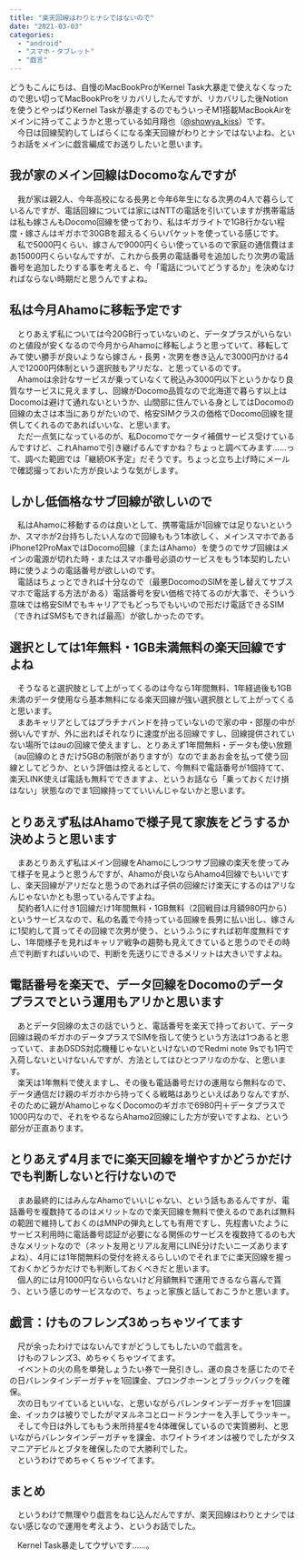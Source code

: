 ```yaml
---
title: "楽天回線はわりとナシではないので"
date: "2021-03-03"
categories: 
  - "android"
  - "スマホ・タブレット"
  - "戯言"
---
```


どうもこんにちは、自慢のMacBookProがKernel Task大暴走で使えなくなったので思い切ってMacBookProをリカバリしたんですが、リカバリした後Notionを使うとやっぱりKernel Taskが暴走するのでもういっそM1搭載MacBookAirをメインに持ってこようかと思っている如月翔也（[@showya\_kiss](http://twitter.com/showya_kiss)）です。  
　今日は回線契約してしばらくになる楽天回線がわりとナシではないよね、というお話をメインに戯言編成でお送りしたいと思います。  

## 我が家のメイン回線はDocomoなんですが

　我が家は親2人、今年高校になる長男と今年6年生になる次男の4人で暮らしているんですが、電話回線については家にはNTTの電話を引いていますが携帯電話は私も嫁さんもDocomo回線を使っており、私はギガライトで1GB行かない程度・嫁さんはギガホで30GBを超えるくらいパケットを使っている感じです。  
　私で5000円くらい、嫁さんで9000円くらい使っているので家庭の通信費はまあ15000円くらいなんですが、これから長男の電話番号を追加したり次男の電話番号を追加したりする事を考えると、今「電話についてどうするか」を決めなければならない時期だと思うんですよね。  

## 私は今月Ahamoに移転予定です

　とりあえず私については今20GB行っていないのと、データプラスがいらないのと値段が安くなるので今月からAhamoに移転しようと思っていて、移転してみて使い勝手が良いようなら嫁さん・長男・次男を巻き込んで3000円かける4人で12000円体制という選択肢もアリだな、と思っているのです。  
　Ahamoは余計なサービスが乗っていなくて税込み3000円以下というかなり良質なサービスに見えますし、回線がDocomo品質なので北海道で暮らす以上はDocomoは避けて通れないというか、山間部に住んでいる身としてはDocomoの回線の太さは本当にありがたいので、格安SIMクラスの価格でDocomo回線を提供してくれるのであればいいな、と思います。  
　ただ一点気になっているのが、私Docomoでケータイ補償サービス受けているんですけど、これAhamoで引き継げるんですかね？ちょっと調べてみます……って、調べた範囲では「継続OK予定」だそうです。ちょっと立ち上げ時にメールで確認撮っておいた方が良いような気がします。  

## しかし低価格なサブ回線が欲しいので

　私はAhamoに移動するのは良いとして、携帯電話が1回線では足りないというか、スマホが2台持ちしたい人なので回線ももう1本欲しく、メインスマホであるiPhone12ProMaxではDocomo回線（またはAhamo）を使うのでサブ回線はメインの電源が切れた時・またはスマホ番号必須のサービスをもう1本契約したい時に使うようの電話番号が欲しいのです。  
　電話はちょっとできれば十分なので（最悪DocomoのSIMを差し替えてサブスマホで電話する方法がある）電話番号を安い価格で持てるのが大事で、そういう意味では格安SIMでもキャリアでもどっちでもいいので形だけ電話できるSIM（できればSMSもできれば最高）が欲しかったのです。  

## 選択としては1年無料・1GB未満無料の楽天回線ですよね

　そうなると選択肢として上がってくるのは今なら1年間無料、1年経過後も1GB未満のデータ使用なら基本無料になる楽天回線が強い選択肢として上がってくると思います。  
　まあキャリアとしてはプラチナバンドを持っていないので家の中・部屋の中が弱いんですが、外に出ればそれなりに速度が出る回線ですし、回線提供されていない場所ではauの回線で使えますし、とりあえず1年間無料・データも使い放題（au回線のときだけ5GBの制限がありますが）なのでまあお金を払って使う回線としてどうか、という評価は控えるとして、今無料で電話番号が1個持てて、楽天LINK使えば電話も無料でできますよ、というお話なら「乗っておくだけ損はない」状態なのでま1回線持ってていいんじゃないかと思います。  

## とりあえず私はAhamoで様子見て家族をどうするか決めようと思います

　まあとりあえず私はメイン回線をAhamoにしつつサブ回線の楽天を使ってみて様子を見ようと思うんですが、Ahamoが良いならAhamo4回線でもいいですし、楽天回線がアリだなと思うのであれば子供の回線だけ楽天にするのはアリなんじゃないかとも思っているんですよね。  
　契約者1人に付き1回線だけ1年間無料・1GB無料（2回戦目は月額980円から）というサービスなので、私の名義で今持っている回線を長男に払い出し、嫁さんに1契約して貰ってその回線で次男が使う、というふうにすれば初年度無料ですし、1年間様子を見ればキャリア戦争の趨勢も見えてきていると思うのでその時点で判断すればいいので、判断を先送りにできるメリットは大きいですよね。  

## 電話番号を楽天で、データ回線をDocomoのデータプラスでという運用もアリかと思います

　あとデータ回線の太さの話でいうと、電話番号を楽天で持っておいて、データ回線は親のギガホのデータプラスでSIMを指して使うという方法は1つあると思っていて、まあDSDS対応機種じゃないといけないのでRedmi note 9sでも1円で入荷しないといけないんですが、方法としてはひとつアリなのかな、と思います。  
　楽天は1年無料で使えますし、その後も電話番号だけの運用なら無料なので、データ通信だけ親のギガホから持ってくる戦略はありといえばありなんですが、そのために親がAhamoじゃなくDocomoのギガホで6980円＋データプラスで1000円なので、それをやるならAhamo2回線にした方が安いですよね、という部分が正直あります。  

## とりあえず4月までに楽天回線を増やすかどうかだけでも判断しないと行けないので

　まあ最終的にはみんなAhamoでいいじゃない、という話もあるんですが、電話番号を複数持てるのはメリットなので楽天回線を無料で使えるのであれば無料の範囲で維持しておくのはMNPの弾丸としても有用ですし、先程書いたようにサービス利用時に電話番号認証が必要になる関係のサービスを複数持てるのも大きなメリットなので（ネット友用とリアル友用にLINE分けたいニーズありますよね）、4月には1年間無料の受付を終えるらしいのでそれまでに楽天回線を握っておくかどうかだけでも判断しておくべきだと思います。  
　個人的には月1000円ならいらないけど月額無料で運用できるなら喜んで貰う、という感じのサービスなので、ちょっと家族と話しておこうかと思います。  

## 戯言：けものフレンズ3めっちゃツイてます

　尺が余ったわけではないんですがどうしてもしたいので戯言を。  
　けものフレンズ3、めちゃくちゃツイてます。  
　イベントの火の鳥を単発しょうたい券で一発引きし、運の良さを感じたのでその日バレンタインデーガチャを1回課金、プロングホーンとブラックバックを確保。  
　次の日もツイているといいな、と思いながらバレンタインデーガチャを1回課金、イッカクは被りでしたがマヌルネコとロードランナーを入手してラッキー。  
　そして今日は外してももう未所持星4を4体確保しているので実質勝利、と思いながらバレンタインデーガチャを課金、ホワイトライオンは被りでしたがタスマニアデビルとブタを確保したので大勝利でした。  
　というわけでめちゃくちゃツイてます。  

## まとめ

　というわけで無理やり戯言をねじ込んだんですが、楽天回線はわりとナシではない感じなので運用を考えよう、というお話でした。  
  
　Kernel Task暴走してウザいです……。
